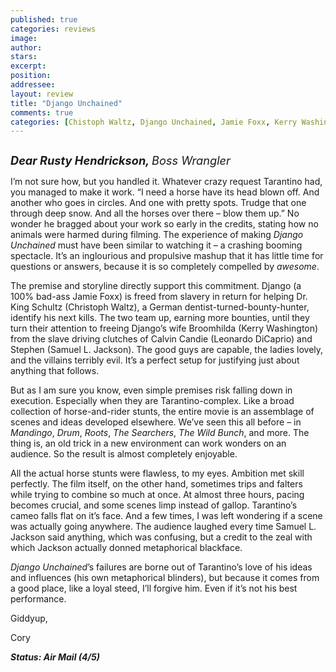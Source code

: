 ```yaml
---
published: true
categories: reviews
image:
author: 
stars: 
excerpt: 
position: 
addressee: 
layout: review
title: "Django Unchained"
comments: true
categories: [Chistoph Waltz, Django Unchained, Jamie Foxx, Kerry Washington, Letters, Quentin Tarantino, Samuel L. Jackson]
---
```

<div><p><span class="full-image-block ssNonEditable"><span><a href="/letters/2012/12/28/django-unchained.html"><img src="http://static.squarespace.com/static/5005f6bcc4aa41161b33e89e/5329cf1fe4b07c068ebf74de/5329cf1fe4b07c068ebf777e/1356730988036/Django%20Unchained%20horses.jpg" alt="" /></a></span></span></p><p><em><span style="font-size:130%;"><strong>Dear Rusty Hendrickson, </strong>Boss Wrangler </span></em></p><p>I&rsquo;m not sure how, but you handled it. Whatever crazy request Tarantino had, you managed to make it work. &ldquo;I need a horse have its head blown off. And another who goes in circles. And one with pretty spots. Trudge that one through deep snow. And all the horses over there &ndash; blow them up.&rdquo; No wonder he bragged about your work so early in the credits, stating how no animals were harmed during filming. The experience of making <em>Django Unchained</em> must have been similar to watching it &ndash; a crashing booming spectacle. It&rsquo;s an inglourious and propulsive mashup that it has little time for questions or answers, because it is so completely compelled by <em>awesome</em>.</p><p>The premise and storyline directly support this commitment. Django (a 100% bad-ass Jamie Foxx) is freed from slavery in return for helping Dr. King Schultz (Christoph Waltz), a German dentist-turned-bounty-hunter, identify his next kills. The two team up, earning more bounties, until they turn their attention to freeing Django&rsquo;s wife Broomhilda (Kerry Washington) from the slave driving clutches of Calvin Candie (Leonardo DiCaprio) and Stephen (Samuel L. Jackson). The good guys are capable, the ladies lovely, and the villains terribly evil. It&rsquo;s a perfect setup for justifying just about anything that follows.</p><p>But as I am sure you know, even simple premises risk falling down in execution. Especially when they are Tarantino-complex. Like a broad collection of horse-and-rider stunts, the entire movie is an assemblage of scenes and ideas developed elsewhere. We&rsquo;ve seen this all before &ndash; in <em>Mandingo</em>, <em>Drum</em>, <em>Roots</em>, <em>The Searchers</em>, <em>The Wild Bunch</em>, and more. The thing is, an old trick in a new environment can work wonders on an audience. So the result is almost completely enjoyable.</p><p>All the actual horse stunts were flawless, to my eyes. Ambition met skill perfectly. The film itself, on the other hand, sometimes trips and falters while trying to combine so much at once. At almost three hours, pacing becomes crucial, and some scenes limp instead of gallop. Tarantino&rsquo;s cameo falls flat on it&rsquo;s face. And a few times, I was left wondering if a scene was actually going anywhere. The audience laughed every time Samuel L. Jackson said anything, which was confusing, but a credit to the zeal with which Jackson actually donned metaphorical blackface.</p><p><em>Django Unchained</em>&rsquo;s failures are borne out of Tarantino&rsquo;s love of his ideas and influences (his own metaphorical blinders), but because it comes from a good place, like a loyal steed, I&rsquo;ll forgive him. Even if it&rsquo;s not his best performance.</p><p>Giddyup,</p><p>Cory</p><p><strong><em>Status: Air Mail (4/5)</em></strong></p></div>
